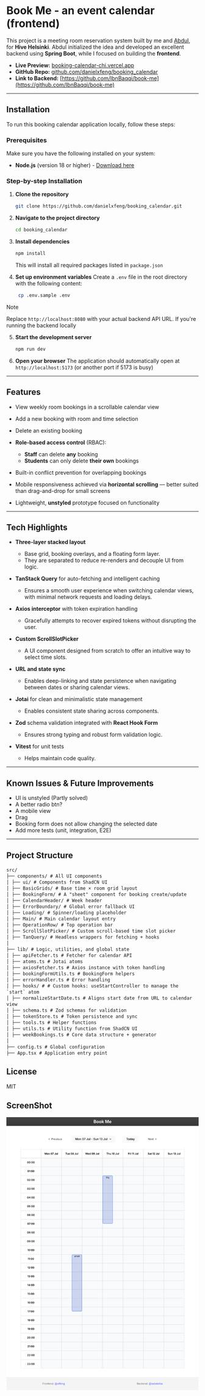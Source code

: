 # Book Me - an event calendar (frontend)

This project is a meeting room reservation system built by me and [Abdul](https://github.com/IbnBaqqi), for **Hive Helsinki**.
Abdul initialized the idea and developed an excellent backend using **Spring Boot**, while I focused on building the **frontend**.

- **Live Preview:** [booking-calendar-chi.vercel.app](https://booking-calendar-chi.vercel.app)  
- **GitHub Repo:** [github.com/danielxfeng/booking_calendar](https://github.com/danielxfeng/booking_calendar)
- **Link to Backend:** [https://github.com/IbnBaqqi/book-me](https://github.com/IbnBaqqi/book-me)

---

## Installation

To run this booking calendar application locally, follow these steps:

### Prerequisites
Make sure you have the following installed on your system:
- **Node.js** (version 18 or higher) - [Download here](https://nodejs.org/)

### Step-by-step Installation

1. **Clone the repository**
   ```bash
   git clone https://github.com/danielxfeng/booking_calendar.git
   ```

2. **Navigate to the project directory**
   ```bash
   cd booking_calendar
   ```

3. **Install dependencies**
   ```bash
   npm install
   ```
   This will install all required packages listed in `package.json`

4. **Set up environment variables**
   Create a `.env` file in the root directory with the following content:
   ```bash
    cp .env.sample .env
   ```
   
  > [!NOTE]
  > Replace `http://localhost:8080` with your actual backend API URL. If you're running the backend locally

5. **Start the development server**
   ```bash
   npm run dev
   ```

6. **Open your browser**
   The application should automatically open at `http://localhost:5173` (or another port if 5173 is busy)

---

## Features

- View weekly room bookings in a scrollable calendar view

- Add a new booking with room and time selection

- Delete an existing booking

- **Role-based access control** (RBAC):
  - **Staff** can delete **any** booking
  - **Students** can only delete **their own** bookings

- Built-in conflict prevention for overlapping bookings

- Mobile responsiveness achieved via **horizontal scrolling** — better suited than drag-and-drop for small screens

- Lightweight, **unstyled** prototype focused on functionality

---

## Tech Highlights

- **Three-layer stacked layout**
  - Base grid, booking overlays, and a floating form layer.
  - They are separated to reduce re-renders and decouple UI from logic.

- **TanStack Query** for auto-fetching and intelligent caching
  - Ensures a smooth user experience when switching calendar views, with minimal network requests and loading delays.

- **Axios interceptor** with token expiration handling
  - Gracefully attempts to recover expired tokens without disrupting the user.

- **Custom ScrollSlotPicker**
  - A UI component designed from scratch to offer an intuitive way to select time slots.

- **URL and state sync**
  - Enables deep-linking and state persistence when navigating between dates or sharing calendar views.

- **Jotai** for clean and minimalistic state management
  - Enables consistent state sharing across components.

- **Zod** schema validation integrated with **React Hook Form**
  - Ensures strong typing and robust form validation logic.

- **Vitest** for unit tests
  - Helps maintain code quality.

---

## Known Issues & Future Improvements

- UI is unstyled (Partly solved)
- A better radio btn?
- A mobile view
- Drag
- Booking form does not allow changing the selected date
- Add more tests (unit, integration, E2E)

---

## Project Structure

```
src/
├── components/ # All UI components
│ ├── ui/ # Components from ShadCN UI
│ ├── BasicGrids/ # Base time × room grid layout
│ ├── BookingForm/ # A "sheet" component for booking create/update
│ ├── CalendarHeader/ # Week header
│ ├── ErrorBoundary/ # Global error fallback UI
│ ├── Loading/ # Spinner/loading placeholder
│ ├── Main/ # Main calendar layout entry
│ ├── OperationRow/ # Top operation bar
│ ├── ScrollSlotPicker/ # Custom scroll-based time slot picker
│ ├── TanQuery/ # Headless wrappers for fetching + hooks
│
├── lib/ # Logic, utilities, and global state
│ ├── apiFetcher.ts # Fetcher for calendar API
│ ├── atoms.ts # Jotai atoms
│ ├── axiosFetcher.ts # Axios instance with token handling
│ ├── bookingFormUtils.ts # BookingForm helpers
│ ├── errorHandler.ts # Error handling
│ ├── hooks/ # # Custom hooks: useStartController to manage the `start` atom
│ ├── normalizeStartDate.ts # Aligns start date from URL to calendar view
│ ├── schema.ts # Zod schemas for validation
│ ├── tokenStore.ts # Token persistence and sync
│ ├── tools.ts # Helper functions
│ ├── utils.ts # Utility function from ShadCN UI
│ ├── weekBookings.ts # Core data structure + generator
│
├── config.ts # Global configuration
├── App.tsx # Application entry point
```

## License

MIT

## ScreenShot

![Booking Calendar Screenshot](./public/screenshot.png)
